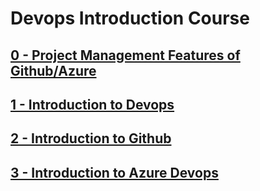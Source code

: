 # Devops Introduction Course

## [0 - Project Management Features of Github/Azure](PROJECT.md)

## [1 - Introduction to Devops](DEVOPS.md)

## [2 - Introduction to Github](GITHUB.md)

## [3 - Introduction to Azure Devops](AZUREDEVOPS.md)
